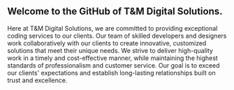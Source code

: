 ## Welcome to the GitHub of T&M Digital Solutions.

Here at T&M Digital Solutions, we are committed to providing exceptional coding services to our clients. Our team of skilled developers and designers work collaboratively with our clients to create innovative, customized solutions that meet their unique needs. We strive to deliver high-quality work in a timely and cost-effective manner, while maintaining the highest standards of professionalism and customer service. Our goal is to exceed our clients' expectations and establish long-lasting relationships built on trust and excellence.

<!--

**Here are some ideas to get you started:**

🙋‍♀️ A short introduction - what is your organization all about?
🌈 Contribution guidelines - how can the community get involved?
👩‍💻 Useful resources - where can the community find your docs? Is there anything else the community should know?
🍿 Fun facts - what does your team eat for breakfast?
🧙 Remember, you can do mighty things with the power of [Markdown](https://docs.github.com/github/writing-on-github/getting-started-with-writing-and-formatting-on-github/basic-writing-and-formatting-syntax)
-->
